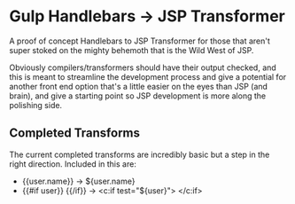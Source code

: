 # Gulp Handlebars -> JSP Transformer

A proof of concept Handlebars to JSP Transformer for those that aren't super stoked on the mighty behemoth that is the Wild West of JSP.

Obviously compilers/transformers should have their output checked, and this is meant to streamline the development process and give a potential for another front end option that's a little easier on the eyes than JSP (and brain), and give a starting point so JSP development is more along the polishing side.

## Completed Transforms

The current completed transforms are incredibly basic but a step in the right direction. Included in this are:
- {{user.name}} -> ${user.name}
- {{#if user}} {{/if}} -> <c:if test="${user}"> </c:if>

